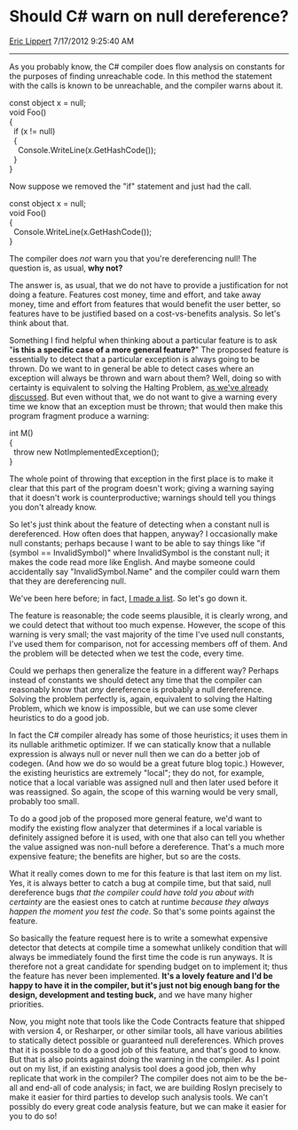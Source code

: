 # Should C\# warn on null dereference?

[Eric Lippert](https://social.msdn.microsoft.com/profile/Eric%20Lippert) 7/17/2012 9:25:40 AM

-----

As you probably know, the C\# compiler does flow analysis on constants for the purposes of finding unreachable code. In this method the statement with the calls is known to be unreachable, and the compiler warns about it.

const object x = null;  
void Foo()  
{  
  if (x \!= null)  
  {  
    Console.WriteLine(x.GetHashCode());  
  }  
}

Now suppose we removed the "if" statement and just had the call.

const object x = null;  
void Foo()  
{  
  Console.WriteLine(x.GetHashCode());  
}

The compiler does *not* warn you that you're dereferencing null\! The question is, as usual, **why not?**

The answer is, as usual, that we do not have to provide a justification for not doing a feature. Features cost money, time and effort, and take away money, time and effort from features that would benefit the user better, so features have to be justified based on a cost-vs-benefits analysis. So let's think about that.

Something I find helpful when thinking about a particular feature is to ask "**is this a specific case of a more general feature?**" The proposed feature is essentially to detect that a particular exception is always going to be thrown. Do we want to in general be able to detect cases where an exception will always be thrown and warn about them? Well, doing so with certainty is equivalent to solving the Halting Problem, [as we've already discussed](http://blogs.msdn.com/b/ericlippert/archive/2011/02/24/never-say-never-part-two.aspx). But even without that, we do not want to give a warning every time we know that an exception must be thrown; that would then make this program fragment produce a warning:

int M()  
{  
  throw new NotImplementedException();  
}

The whole point of throwing that exception in the first place is to make it clear that this part of the program doesn't work; giving a warning saying that it doesn't work is counterproductive; warnings should tell you things you don't already know.

So let's just think about the feature of detecting when a constant null is dereferenced. How often does that happen, anyway? I occasionally make null constants; perhaps because I want to be able to say things like "if (symbol == InvalidSymbol)" where InvalidSymbol is the constant null; it makes the code read more like English. And maybe someone could accidentally say "InvalidSymbol.Name" and the compiler could warn them that they are dereferencing null.

We've been here before; in fact, [I made a list](http://blogs.msdn.com/b/ericlippert/archive/2011/03/03/danger-will-robinson.aspx). So let's go down it.

The feature is reasonable; the code seems plausible, it is clearly wrong, and we could detect that without too much expense. However, the scope of this warning is very small; the vast majority of the time I've used null constants, I've used them for comparison, not for accessing members off of them. And the problem will be detected when we test the code, every time.

Could we perhaps then generalize the feature in a different way? Perhaps instead of constants we should detect any time that the compiler can reasonably know that *any* dereference is probably a null dereference. Solving the problem perfectly is, again, equivalent to solving the Halting Problem, which we know is impossible, but we can use some clever heuristics to do a good job.

In fact the C\# compiler already has some of those heuristics; it uses them in its nullable arithmetic optimizer. If we can statically know that a nullable expression is always null or never null then we can do a better job of codegen. (And how we do so would be a great future blog topic.) However, the existing heuristics are extremely "local"; they do not, for example, notice that a local variable was assigned null and then later used before it was reassigned. So again, the scope of this warning would be very small, probably too small.

To do a good job of the proposed more general feature, we'd want to modify the existing flow analyzer that determines if a local variable is definitely assigned before it is used, with one that also can tell you whether the value assigned was non-null before a dereference. That's a much more expensive feature; the benefits are higher, but so are the costs.

What it really comes down to me for this feature is that last item on my list. Yes, it is always better to catch a bug at compile time, but that said, null dereference bugs *that the compiler could have told you about with certainty* are the easiest ones to catch at runtime *because they always happen the moment you test the code*. So that's some points against the feature.

So basically the feature request here is to write a somewhat expensive detector that detects at compile time a somewhat unlikely condition that will always be immediately found the first time the code is run anyways. It is therefore not a great candidate for spending budget on to implement it; thus the feature has never been implemented. **It's a lovely feature and I'd be happy to have it in the compiler, but it's just not big enough bang for the design, development and testing buck,** and we have many higher priorities.

Now, you might note that tools like the Code Contracts feature that shipped with version 4, or Resharper, or other similar tools, all have various abilities to statically detect possible or guaranteed null dereferences. Which proves that it is possible to do a good job of this feature, and that's good to know. But that is also points against doing the warning in the compiler. As I point out on my list, if an existing analysis tool does a good job, then why replicate that work in the compiler? The compiler does not aim to be the be-all and end-all of code analysis; in fact, we are building Roslyn precisely to make it easier for third parties to develop such analysis tools. We can't possibly do every great code analysis feature, but we can make it easier for you to do so\!

